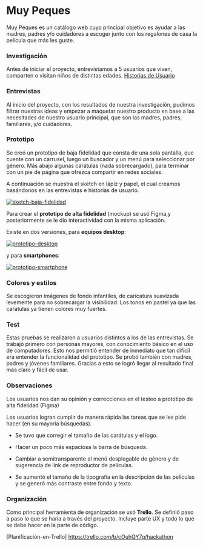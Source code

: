 # Muy Peques

Muy Peques es un catálogo web cuyo principal objetivo es ayudar a las madres, padres y/o cuidadores a escoger junto con los regalones de casa la película que más les guste.

### Investigación

Antes de iniciar el proyecto, entrevistamos a 5 usuarios que viven, comparten o visitan niños de distintas edades.
[Historias de Usuario](https://drive.google.com/file/d/1Vf_orvObFLKvGBzUMOukV36gSh9Ho9gz/view?usp=sharing)

### Entrevistas

Al inicio del proyecto, con los resultados de nuestra investigación, pudimos filtrar nuestras ideas y empezar a maquetar nuestro producto en base a las necesitades de nuestro usuario principal, que son las madres, padres, familiares, y/o cuidadores.

### Prototipo

Se creó un prototipo de baja fidelidad que consta de una sola pantalla, que cuente con un carrusel, luego un buscador y un menú para seleccionar por género. Más abajo algunas carátulas (nada sobrecargado), para terminar con un pie de página que ofrezca compartir en redes sociales.

A continuación se muestra el sketch en lápiz y papel, el cual creamos basándonos en las entrevistas e historias de usuario.

<a href="https://ibb.co/9Tsd1kX"><img src="https://i.ibb.co/xjJrBtv/sketch-baja-fidelidad.jpg" alt="sketch-baja-fidelidad" border="0"></a>

Para crear el **prototipo de alta fidelidad** (mockup) se usó Figma,y posteriormente se le dio interactividad con la misma aplicación.

Existe en dos versiones, para **equipos desktop**:

<a href="https://imgbb.com/"><img src="https://i.ibb.co/mH7NKZS/prototipo-desktop.png" alt="prototipo-desktop" border="0"></a>

y para **smartphones**:

<a href="https://imgbb.com/"><img src="https://i.ibb.co/3h6sbKV/prototipo-smartphone.png" alt="prototipo-smartphone" border="0"></a>

### Colores y estilos

Se escogieron imágenes de fondo infantiles, de carícatura suavizada levemente para no sobrecargar la visibilidad. Los tonos en pastel ya que las caŕatulas ya tienen colores muy fuertes.

### Test

Estas pruebas se realizaron a usuarios distintos a los de las entrevistas. Se trabajó primero con personas mayores, con conocimiento básico en el uso de computadores. Esto nos permitió entender de inmediato que tan difícil era entender la funcionalidad del prototipo. Se probó también con madres, padres y jóvenes familiares. Gracias a esto se logró llegar al resultado final más claro y fácil de usar.

### Observaciones

Los usuarios nos dan su opinión y correcciones en el testeo a prototipo de alta fidelidad (Figma)

Los usuarios logran cumplir de manera rápida las tareas que se les pide hacer (en su mayoría búsquedas).

- Se tuvo que corregir el tamaño de las carátulas y el logo.

- Hacer un poco más espaciosa la barra de búsqueda.

- Cambiar a semitransparente el menú desplegable de género y de sugerencia de link de reproductor de películas.

- Se aumentó el tamaño de la tipografía en la descripción de las películas y se generó más contraste entre fondo y texto.

### Organización

Como principal herramienta de organización se usó **Trello**. Se definió paso a paso lo que se haría a través del proyecto. Incluye parte UX y todo lo que se debe hacer en la parte de código.

[Planificación-en-Trello] <https://trello.com/b/cOuhQY7q/hackathon>
